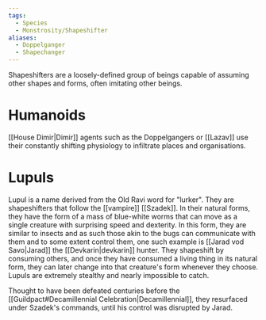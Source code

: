 ```yaml
---
tags:
  - Species
  - Monstrosity/Shapeshifter
aliases:
  - Doppelganger
  - Shapechanger
---
```

Shapeshifters are a loosely-defined group of beings capable of assuming other shapes and forms, often imitating other beings.
# Humanoids
[[House Dimir|Dimir]] agents such as the Doppelgangers or [[Lazav]] use their constantly shifting physiology to infiltrate places and organisations.
# Lupuls
Lupul is a name derived from the Old Ravi word for "lurker". They are shapeshifters that follow the [[vampire]] [[Szadek]]. In their natural forms, they have the form of a mass of blue-white worms that can move as a single creature with surprising speed and dexterity. In this form, they are similar to insects and as such those akin to the bugs can communicate with them and to some extent control them, one such example is [[Jarad vod Savo|Jarad]] the [[Devkarin|devkarin]] hunter. They shapeshift by consuming others, and once they have consumed a living thing in its natural form, they can later change into that creature's form whenever they choose. Lupuls are extremely stealthy and nearly impossible to catch.

Thought to have been defeated centuries before the [[Guildpact#Decamillennial Celebration|Decamillennial]], they resurfaced under Szadek's commands, until his control was disrupted by Jarad.